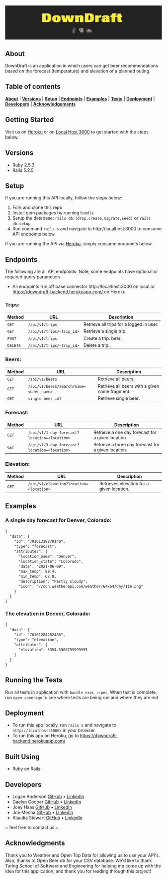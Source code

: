 ![Title](lib/images/downdraft_title_helvetica_neue_condensedblack.jpg)


## About
DownDraft is an application in which users can get beer recommendations based on the forecast (temperature) and elevation of a planned outing.

## Table of contents
[**About**](#about) |
[**Versions**](#versions) |
[**Setup**](#setup) |
[**Endpoints**](#endpoints) |
[**Examples**](#examples) |
[**Tests**](#running-the-tests) |
[**Deployment**](#deployment) |
[**Developers**](#developers) |
[**Acknowledgements**](#acknowledgements) 

## Getting Started
Visit us on [Heroku](https://downdraft-backend.herokuapp.com/) or on [Local Host 3000](http://localhost:3000/) to get started with the steps below.

## Versions
* Ruby 2.5.3
* Rails 5.2.5

## Setup
If you are running this API locally, follow the steps below:
  1. Fork and clone this repo
  2. Install gem packages by running `bundle`
  3. Setup the database: `rails db:(drop,create,migrate,seed)` or `rails db:setup`
  4. Run command `rails s` and navigate to http://localhost:3000 to consume API endpoints below

If you are running the API via [Heroku](https://downdraft-backend.herokuapp.com/), simply consume endpoints below.

## Endpoints
The following are all API endpoints. Note, some endpoints have optional or required query parameters.
- All endpoints run off base connector http://localhost:3000 on local or https://downdraft-backend.herokuapp.com/ on Heroku

### Trips:

| Method   | URL                                      | Description                              |
| -------- | ---------------------------------------- | ---------------------------------------- |
| `GET`    | `/api/v1/trips`                             | Retrieve all trips  for a logged in user.                      |
| `GET`   | `/api/v1/trips/<trip_id>`                             | Retrieve a single trip.                       |
| `POST`    | `/api/v1/trips`                          | Create a trip. beer.                       |
| `DELETE` | `/api/v1/trips/<trip_id>` | Delete a trip. |


### Beers:

| Method   | URL                                      | Description                              |
| -------- | ---------------------------------------- | ---------------------------------------- |
| `GET`    | `/api/v1/beers`                             | Retrieve all beers.                      |
| `GET`   | `/api/v1/beers/search?name=<beer_name>`                             | Retrieve all beers with a given name fragment.                       |
| `GET`    | `single beer id?`                          | Retrieve single beer.                       |

### Forecast:

| Method   | URL                                      | Description                              |
| -------- | ---------------------------------------- | ---------------------------------------- |
| `GET`    | `/api/v1/1-day-forecast?location=<location>`                             | Retrieve a one day forecast for a given location.                      |
| `GET`   | `/api/v1/3-day-forecast?location=<location>`                             | Retrieve a three day forecast for a given location.                       |

### Elevation:

| Method   | URL                                      | Description                              |
| -------- | ---------------------------------------- | ---------------------------------------- |
| `GET`    | `/api/v1/elevation?location=<location>`                             | Retrieves elevation for a given location.                      |

## Examples

### A single day forecast for Denver, Colorado:

```
{
  "data": {
    "id": "70161319870140",
    "type": "forecast",
    "attributes": {
      "location_name": "Denver",
      "location_state": "Colorado",
      "date": "2021-06-09",
      "max_temp": 89.4,
      "min_temp": 67.8,
      "description": "Partly cloudy",
      "icon": "//cdn.weatherapi.com/weather/64x64/day/116.png"
    }
  }
}
```

### The elevation in Denver, Colorado:

```
{
  "data": {
    "id": "70161284282460",
    "type": "elevation",
    "attributes": {
      "elevation": 5354.3308799999995
    }
  }
}

```

## Running the Tests

Run all tests in application with `bundle exec rspec`. When test is complete, run `open coverage` to see where tests are being run and where they are not.


## Deployment

- To run this app locally, run `rails s` and navigate to `http://localhost:3000/` in your browser.
- To run this app on Heroku, go to https://downdraft-backend.herokuapp.com/

## Built Using
- Ruby on Rails

## Developers
* Logan Anderson [GitHub](https://github.com/loganjacob76) • [LinkedIn](https://www.linkedin.com/in/logan-anderson-01b49920a/)
* Gaelyn Cooper [GitHub](https://github.com/gaelyn) • [LinkedIn](https://www.linkedin.com/in/gaelyn-cooper/)
* Joey Haas [GitHub](https://github.com/joeyh92989) • [LinkedIn](https://www.linkedin.com/in/haasjoseph/)
* Joe Mecha [GitHub](https://github.com/joemecha) • [LinkedIn](https://www.linkedin.com/in/joemecha/)
* Klaudia Stewart [GitHub](https://github.com/klaudiastewart) • [LinkedIn](https://www.linkedin.com/in/klaudia-stewart/)

~ feel free to contact us ~

<!-- ![Screenshot](lib/images/ADD-A-SCREENSHOT) -->

## Acknowledgments

Thank you to Weather and Open Top Data for allowing us to use your API's. Also, thanks to Open Beer db for your CSV database. We'd like to thank Turing School of Software and Engineering for helping me come up with the idea for this application, and thank you for reading through this project!
